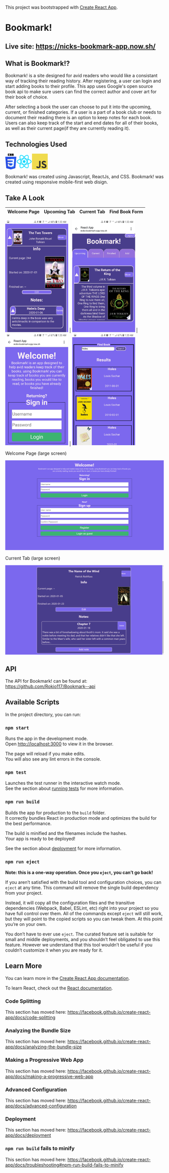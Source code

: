 This project was bootstrapped with [Create React App](https://github.com/facebook/create-react-app).

# Bookmark!

## Live site: https://nicks-bookmark-app.now.sh/

## What is Bookmark!?

Bookmark! is a site designed for avid readers who would like a consistant way of tracking their reading history. After registering, a user can login and start adding books to their profile. This app uses Google's open source book api to make sure users can find the correct author and cover art for their book of choice.

After selecting a book the user can choose to put it into the upcoming, current, or finished categories. If a user is a part of a book club or needs to document their reading there is an option to keep notes for each book. Users can also keep track of the start and end dates for all of their books, as well as their current page(if they are currently reading it).

## Technologies Used
 <img src="bookmarkRMPictures/CSS3_logo_and_wordmark.svg.png" height="50" alt="CSS logo" align="left">
 <img src="bookmarkRMPictures/React-logo.png" height="50" alt="react logo" align="left"> 
 <img src="bookmarkRMPictures/js.jpg" height="50 alt="javascript logo" align="center"> 
 


Bookmark! was created using Javascript, ReactJs, and CSS.
Bookmark! was created using responsive mobile-first web disign. 

## Take A Look
Welcome Page | Upcoming Tab | Current Tab | Find Book Form 
------------ | ------------ | ------------ | ------------

<img src="bookmarkRMPictures/BookmarkPhoneMain.jpg" alt="main page as seen from a phone" width="200px"> | <img src="bookmarkRMPictures/BookmarkUpcomingPhone.jpg" alt="upcoming tab as seen from a phone" width ="200px"> | <img src="bookmarkRMPictures/BookmarkPhoneHome.jpg" alt="Current tab seen from a phone" width="200px"> | <img src="bookmarkRMPictures/BookmarkPhoneGetBook.jpg" alt="Find book form seen from a phone" width="200px">

Welcome Page (large screen)

<img src="bookmarkRMPictures/Bookmark%20Login%20Large.png" alt="Welcome page as seen on a large screen" >

Current Tab (large screen)

<img src="bookmarkRMPictures/Bookmark%20Book%20Large.png" alt="Current tab as seen on a large screen">


                                                                                              

## API
The API for Bookmark! can be found at: https://github.com/Rokio117/Bookmark--api

## Available Scripts

In the project directory, you can run:

### `npm start`

Runs the app in the development mode.<br />
Open [http://localhost:3000](http://localhost:3000) to view it in the browser.

The page will reload if you make edits.<br />
You will also see any lint errors in the console.

### `npm test`

Launches the test runner in the interactive watch mode.<br />
See the section about [running tests](https://facebook.github.io/create-react-app/docs/running-tests) for more information.

### `npm run build`

Builds the app for production to the `build` folder.<br />
It correctly bundles React in production mode and optimizes the build for the best performance.

The build is minified and the filenames include the hashes.<br />
Your app is ready to be deployed!

See the section about [deployment](https://facebook.github.io/create-react-app/docs/deployment) for more information.

### `npm run eject`

**Note: this is a one-way operation. Once you `eject`, you can’t go back!**

If you aren’t satisfied with the build tool and configuration choices, you can `eject` at any time. This command will remove the single build dependency from your project.

Instead, it will copy all the configuration files and the transitive dependencies (Webpack, Babel, ESLint, etc) right into your project so you have full control over them. All of the commands except `eject` will still work, but they will point to the copied scripts so you can tweak them. At this point you’re on your own.

You don’t have to ever use `eject`. The curated feature set is suitable for small and middle deployments, and you shouldn’t feel obligated to use this feature. However we understand that this tool wouldn’t be useful if you couldn’t customize it when you are ready for it.

## Learn More

You can learn more in the [Create React App documentation](https://facebook.github.io/create-react-app/docs/getting-started).

To learn React, check out the [React documentation](https://reactjs.org/).

### Code Splitting

This section has moved here: https://facebook.github.io/create-react-app/docs/code-splitting

### Analyzing the Bundle Size

This section has moved here: https://facebook.github.io/create-react-app/docs/analyzing-the-bundle-size

### Making a Progressive Web App

This section has moved here: https://facebook.github.io/create-react-app/docs/making-a-progressive-web-app

### Advanced Configuration

This section has moved here: https://facebook.github.io/create-react-app/docs/advanced-configuration

### Deployment

This section has moved here: https://facebook.github.io/create-react-app/docs/deployment

### `npm run build` fails to minify

This section has moved here: https://facebook.github.io/create-react-app/docs/troubleshooting#npm-run-build-fails-to-minify
